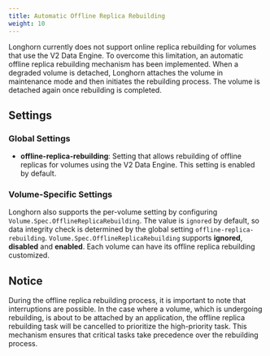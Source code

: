 ```yaml
---
title: Automatic Offline Replica Rebuilding
weight: 10
---
```


Longhorn currently does not support online replica rebuilding for volumes that use the V2 Data Engine. To overcome this limitation, an automatic offline replica rebuilding mechanism has been implemented. When a degraded volume is detached, Longhorn attaches the volume in maintenance mode and then initiates the rebuilding process. The volume is detached again once rebuilding is completed.

## Settings

### Global Settings

- **offline-replica-rebuilding**: Setting that allows rebuilding of offline replicas for volumes using the V2 Data Engine. This setting is enabled by default.

### Volume-Specific Settings

Longhorn also supports the per-volume setting by configuring `Volume.Spec.OfflineReplicaRebuilding`. The value is `ignored` by default, so data integrity check is determined by the global setting `offline-replica-rebuilding`. `Volume.Spec.OfflineReplicaRebuilding` supports **ignored**, **disabled** and **enabled**. Each volume can have its offline replica rebuilding customized.

## Notice

During the offline replica rebuilding process, it is important to note that interruptions are possible. In the case where a volume, which is undergoing rebuilding, is about to be attached by an application, the offline replica rebuilding task will be cancelled to prioritize the high-priority task. This mechanism ensures that critical tasks take precedence over the rebuilding process.